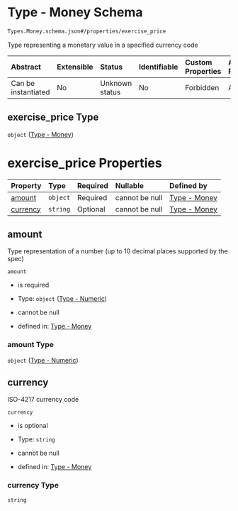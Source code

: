 # Type - Money Schema

```txt
Types.Money.schema.json#/properties/exercise_price
```

Type representing a monetary value in a specified currency code

| Abstract            | Extensible | Status         | Identifiable | Custom Properties | Additional Properties | Access Restrictions | Defined In                                                                                   |
| :------------------ | :--------- | :------------- | :----------- | :---------------- | :-------------------- | :------------------ | :------------------------------------------------------------------------------------------- |
| Can be instantiated | No         | Unknown status | No           | Forbidden         | Allowed               | none                | [PlanSecurities.schema.json\*](../objects/PlanSecurities.schema.json "open original schema") |

## exercise_price Type

`object` ([Type - Money](plansecurities-properties-type---money.md))

# exercise_price Properties

| Property              | Type     | Required | Nullable       | Defined by                                                                                            |
| :-------------------- | :------- | :------- | :------------- | :---------------------------------------------------------------------------------------------------- |
| [amount](#amount)     | `object` | Required | cannot be null | [Type - Money](stockplan-properties-type---numeric.md "Types.Numeric.schema.json#/properties/amount") |
| [currency](#currency) | `string` | Optional | cannot be null | [Type - Money](money-properties-currency.md "Types.Money.schema.json#/properties/currency")           |

## amount

Type representation of a number (up to 10 decimal places supported by the spec)

`amount`

- is required

- Type: `object` ([Type - Numeric](stockplan-properties-type---numeric.md))

- cannot be null

- defined in: [Type - Money](stockplan-properties-type---numeric.md "Types.Numeric.schema.json#/properties/amount")

### amount Type

`object` ([Type - Numeric](stockplan-properties-type---numeric.md))

## currency

ISO-4217 currency code

`currency`

- is optional

- Type: `string`

- cannot be null

- defined in: [Type - Money](money-properties-currency.md "Types.Money.schema.json#/properties/currency")

### currency Type

`string`
